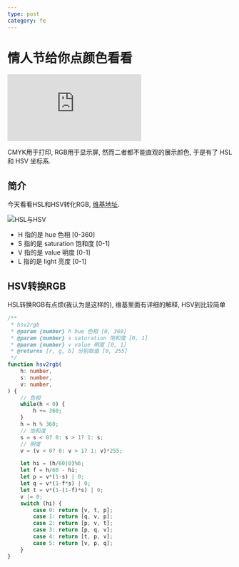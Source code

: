 ```yaml
---
type: post
category: fe
---
```

# 情人节给你点颜色看看

![示例代码](http://gongbushang.com:3000/gongbushang/pixijsPlayground/src/master/src/12-hsl_hsv.ts)

CMYK用于打印, RGB用于显示屏, 然而二者都不能直观的展示颜色, 于是有了 HSL 和 HSV 坐标系.

## 简介

今天看看HSL和HSV转化RGB, [维基地址](https://zh.wikipedia.org/wiki/HSL%E5%92%8CHSV%E8%89%B2%E5%BD%A9%E7%A9%BA%E9%97%B4).

![HSL与HSV](https://upload.wikimedia.org/wikipedia/commons/thumb/b/b6/HSL_HSV_cylinder_color_solid_comparison.png/800px-HSL_HSV_cylinder_color_solid_comparison.png)

* H 指的是 hue 色相 [0-360]
* S 指的是 saturation 饱和度 [0-1]
* V 指的是 value 明度 [0-1]
* L 指的是 light 亮度 [0-1]

## HSV转换RGB

HSL转换RGB有点烦(我认为是这样的), 维基里面有详细的解释, HSV到比较简单

```typescript
/**
 * hsv2rgb
 * @param {number} h hue 色相 [0, 360]
 * @param {number} s saturation 饱和度 [0, 1]
 * @param {number} v value 明度 [0, 1]
 * @returns [r, g, b] 分别取值 [0, 255]
 */
function hsv2rgb(
    h: number,
    s: number,
    v: number,
) {
    // 色相
    while(h < 0) {
        h += 360;
    }
    h = h % 360;
    // 饱和度
    s = s < 0? 0: s > 1? 1: s;
    // 明度
    v = (v < 0? 0: v > 1? 1: v)*255;

    let hi = (h/60|0)%6;
    let f = h/60 - hi;
    let p = v*(1-s) | 0;
    let q = v*(1-f*s) | 0;
    let t = v*(1-(1-f)*s) | 0;
    v |= 0;
    switch (hi) {
        case 0: return [v, t, p];
        case 1: return [q, v, p];
        case 2: return [p, v, t];
        case 3: return [p, q, v];
        case 4: return [t, p, v];
        case 5: return [v, p, q];
    }
}
```

